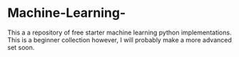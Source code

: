 # Machine-Learning-
This a a repository of free starter machine learning python implementations. This is a beginner collection however, I will probably make a more advanced set soon.
